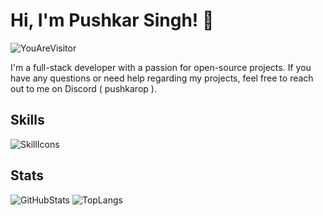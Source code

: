 # Hi, I'm Pushkar Singh! 👋

![YouAreVisitor](https://komarev.com/ghpvc/?username=pushkarop&label=You+Are+Visitor&color=blueviolet&style=for-the-badge)

I'm a full-stack developer with a passion for open-source projects. If you have any questions or need help regarding my projects, feel free to reach out to me on Discord ( pushkarop ).

## Skills

![SkillIcons](https://skillicons.dev/icons?i=py,html,css,js,git,github,regex,bots,aws,mongodb,sqlite)

## Stats

![GitHubStats](https://github-readme-stats.vercel.app/api?username=pushkarop&show_icons=true&title_color=blueviolet&bg_color=00000000&icon_color=blueviolet&hide_border=true&text_color=AFE1AF&card_width=350)
![TopLangs](https://github-readme-stats.vercel.app/api/top-langs/?username=pushkarop&layout=compact&title_color=blueviolet&bg_color=00000000&icon_color=blueviolet&hide_border=true&text_color=AFE1AF&card_width=350)
